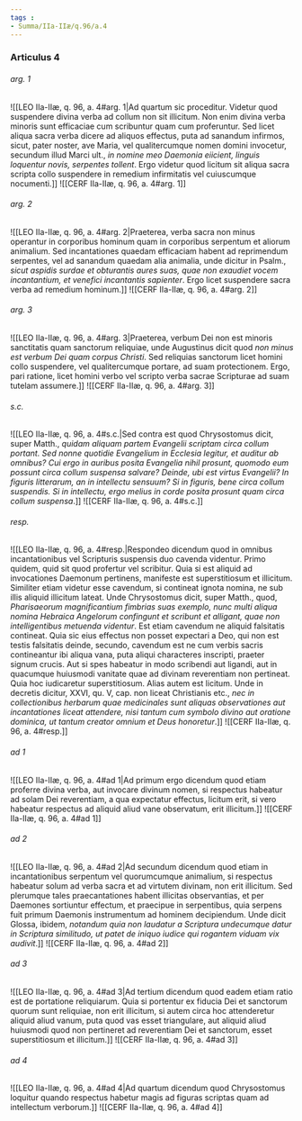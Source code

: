 ```yaml
---
tags : 
- Summa/IIa-IIæ/q.96/a.4
---
```


### Articulus 4

###### arg. 1
![[LEO IIa-IIæ, q. 96, a. 4#arg. 1|Ad quartum sic proceditur. Videtur quod suspendere divina verba ad collum non sit illicitum. Non enim divina verba minoris sunt efficaciae cum scribuntur quam cum proferuntur. Sed licet aliqua sacra verba dicere ad aliquos effectus, puta ad sanandum infirmos, sicut, pater noster, ave Maria, vel qualitercumque nomen domini invocetur, secundum illud Marci ult., *in nomine meo Daemonia eiicient, linguis loquentur novis, serpentes tollent*. Ergo videtur quod licitum sit aliqua sacra scripta collo suspendere in remedium infirmitatis vel cuiuscumque nocumenti.]]
![[CERF IIa-IIæ, q. 96, a. 4#arg. 1]]

###### arg. 2
![[LEO IIa-IIæ, q. 96, a. 4#arg. 2|Praeterea, verba sacra non minus operantur in corporibus hominum quam in corporibus serpentum et aliorum animalium. Sed incantationes quaedam efficaciam habent ad reprimendum serpentes, vel ad sanandum quaedam alia animalia, unde dicitur in Psalm., *sicut aspidis surdae et obturantis aures suas, quae non exaudiet vocem incantantium, et venefici incantantis sapienter*. Ergo licet suspendere sacra verba ad remedium hominum.]]
![[CERF IIa-IIæ, q. 96, a. 4#arg. 2]]

###### arg. 3
![[LEO IIa-IIæ, q. 96, a. 4#arg. 3|Praeterea, verbum Dei non est minoris sanctitatis quam sanctorum reliquiae, unde Augustinus dicit quod *non minus est verbum Dei quam corpus Christi*. Sed reliquias sanctorum licet homini collo suspendere, vel qualitercumque portare, ad suam protectionem. Ergo, pari ratione, licet homini verbo vel scripto verba sacrae Scripturae ad suam tutelam assumere.]]
![[CERF IIa-IIæ, q. 96, a. 4#arg. 3]]

###### s.c.
![[LEO IIa-IIæ, q. 96, a. 4#s.c.|Sed contra est quod Chrysostomus dicit, super Matth., *quidam aliquam partem Evangelii scriptam circa collum portant. Sed nonne quotidie Evangelium in Ecclesia legitur, et auditur ab omnibus? Cui ergo in auribus posita Evangelia nihil prosunt, quomodo eum possunt circa collum suspensa salvare? Deinde, ubi est virtus Evangelii? In figuris litterarum, an in intellectu sensuum? Si in figuris, bene circa collum suspendis. Si in intellectu, ergo melius in corde posita prosunt quam circa collum suspensa*.]]
![[CERF IIa-IIæ, q. 96, a. 4#s.c.]]

###### resp.
![[LEO IIa-IIæ, q. 96, a. 4#resp.|Respondeo dicendum quod in omnibus incantationibus vel Scripturis suspensis duo cavenda videntur. Primo quidem, quid sit quod profertur vel scribitur. Quia si est aliquid ad invocationes Daemonum pertinens, manifeste est superstitiosum et illicitum. Similiter etiam videtur esse cavendum, si contineat ignota nomina, ne sub illis aliquid illicitum lateat. Unde Chrysostomus dicit, super Matth., quod, *Pharisaeorum magnificantium fimbrias suas exemplo, nunc multi aliqua nomina Hebraica Angelorum confingunt et scribunt et alligant, quae non intelligentibus metuenda videntur*. Est etiam cavendum ne aliquid falsitatis contineat. Quia sic eius effectus non posset expectari a Deo, qui non est testis falsitatis deinde, secundo, cavendum est ne cum verbis sacris contineantur ibi aliqua vana, puta aliqui characteres inscripti, praeter signum crucis. Aut si spes habeatur in modo scribendi aut ligandi, aut in quacumque huiusmodi vanitate quae ad divinam reverentiam non pertineat. Quia hoc iudicaretur superstitiosum. Alias autem est licitum. Unde in decretis dicitur, XXVI, qu. V, cap. non liceat Christianis etc., *nec in collectionibus herbarum quae medicinales sunt aliquas observationes aut incantationes liceat attendere, nisi tantum cum symbolo divino aut oratione dominica, ut tantum creator omnium et Deus honoretur*.]]
![[CERF IIa-IIæ, q. 96, a. 4#resp.]]

###### ad 1
![[LEO IIa-IIæ, q. 96, a. 4#ad 1|Ad primum ergo dicendum quod etiam proferre divina verba, aut invocare divinum nomen, si respectus habeatur ad solam Dei reverentiam, a qua expectatur effectus, licitum erit, si vero habeatur respectus ad aliquid aliud vane observatum, erit illicitum.]]
![[CERF IIa-IIæ, q. 96, a. 4#ad 1]]

###### ad 2
![[LEO IIa-IIæ, q. 96, a. 4#ad 2|Ad secundum dicendum quod etiam in incantationibus serpentum vel quorumcumque animalium, si respectus habeatur solum ad verba sacra et ad virtutem divinam, non erit illicitum. Sed plerumque tales praecantationes habent illicitas observantias, et per Daemones sortiuntur effectum, et praecipue in serpentibus, quia serpens fuit primum Daemonis instrumentum ad hominem decipiendum. Unde dicit Glossa, ibidem, *notandum quia non laudatur a Scriptura undecumque datur in Scriptura similitudo, ut patet de iniquo iudice qui rogantem viduam vix audivit*.]]
![[CERF IIa-IIæ, q. 96, a. 4#ad 2]]

###### ad 3
![[LEO IIa-IIæ, q. 96, a. 4#ad 3|Ad tertium dicendum quod eadem etiam ratio est de portatione reliquiarum. Quia si portentur ex fiducia Dei et sanctorum quorum sunt reliquiae, non erit illicitum, si autem circa hoc attenderetur aliquid aliud vanum, puta quod vas esset triangulare, aut aliquid aliud huiusmodi quod non pertineret ad reverentiam Dei et sanctorum, esset superstitiosum et illicitum.]]
![[CERF IIa-IIæ, q. 96, a. 4#ad 3]]

###### ad 4
![[LEO IIa-IIæ, q. 96, a. 4#ad 4|Ad quartum dicendum quod Chrysostomus loquitur quando respectus habetur magis ad figuras scriptas quam ad intellectum verborum.]]
![[CERF IIa-IIæ, q. 96, a. 4#ad 4]]


